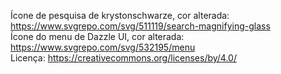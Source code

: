 Ícone de pesquisa de krystonschwarze, cor alterada: https://www.svgrepo.com/svg/511119/search-magnifying-glass  
Ícone do menu de Dazzle UI, cor alterada: https://www.svgrepo.com/svg/532195/menu  
Licença: https://creativecommons.org/licenses/by/4.0/